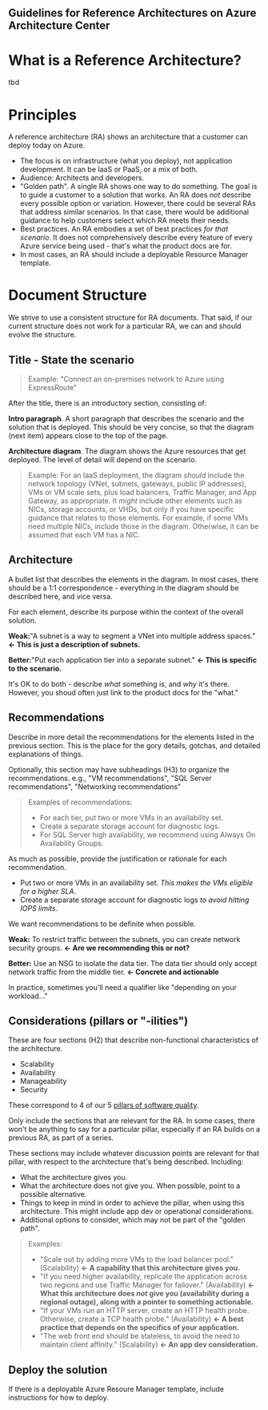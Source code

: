 ## Guidelines for Reference Architectures on Azure Architecture Center

# What is a Reference Architecture?

tbd

# Principles

A reference architecture (RA) shows an architecture that a customer can deploy today on Azure.

- The focus is on infrastructure (what you deploy), not application development. It can be IaaS or PaaS, or a mix of both.
- Audience: Architects and developers.
- "Golden path". A single RA shows one way to do something. The goal is to guide a customer to a solution that works. An RA does _not_ describe every possible option or variation. However, there could be several RAs that address similar scenarios. In that case, there would be additional guidance to help customers select which RA meets their needs.
- Best practices. An RA embodies a set of best practices _for that scenario_. It does not comprehensively describe every feature of every Azure service being used - that's what the product docs are for.
- In most cases, an RA should include a deployable Resource Manager template.

# Document Structure

We strive to use a consistent structure for RA documents. That said, if our current structure does not work for a particular RA, we can and should evolve the structure.

## Title  - State the scenario

> Example: "Connect an on-premises network to Azure using ExpressRoute"

After the title, there is an introductory section, consisting of:

**Intro paragraph**. A short paragraph that describes the scenario and the solution that is deployed. This should be very concise, so that the diagram (next item) appears close to the top of the page.

**Architecture diagram**. The diagram shows the Azure resources that get deployed. The level of detail will depend on the scenario.

> Example: For an IaaS deployment, the diagram _should_ include the network topology (VNet, subnets, gateways, public IP addresses), VMs or VM scale sets, plus load balancers, Traffic Manager, and App Gateway, as appropriate. It _might_ include other elements such as NICs, storage accounts, or VHDs, but only if you have specific guidance that relates to those elements. For example, if some VMs need multiple NICs, include those in the diagram. Otherwise, it can be assumed that each VM has a NIC.

## Architecture

A bullet list that describes the elements in the diagram. In most cases, there should be a 1:1 correspondence - everything in the diagram should be described here, and vice versa.

For each element, describe its purpose within the context of the overall solution.

**Weak:**"A subnet is a way to segment a VNet into multiple address spaces." **← This is just a description of subnets.**

**Better:**"Put each application tier into a separate subnet."  **← This is specific to the scenario.**

It's OK to do both - describe _what_ something is, and _why_ it's there. However, you shoud often just link to the product docs for the "what."

## Recommendations

Describe in more detail the recommendations for the elements listed in the previous section. This is the place for the gory details, gotchas, and detailed explanations of things.

Optionally, this section may have subheadings (H3) to organize the recommendations. e.g., "VM recommendations", "SQL Server recommendations", "Networking recommendations"

> Examples of recommendations:
> - For each tier, put two or more VMs in an availability set.
> - Create a separate storage account for diagnostic logs.
> - For SQL Server high availability, we recommend using Always On Availability Groups.

As much as possible, provide the justification or rationale for each recommendation.

- Put two or more VMs in an availability set. _This makes the VMs eligible for a higher SLA_.
- Create a separate storage account for diagnostic logs _to avoid hitting IOPS limits_.

We want recommendations to be definite when possible.

**Weak:** To restrict traffic between the subnets, you can create network security groups. **← Are we recommending this or not?**

**Better:** Use an NSG to isolate the data tier. The data tier should only accept network traffic from the middle tier. **← Concrete and actionable**

In practice, sometimes you'll need a qualifier like "depending on your workload..."

## Considerations (pillars or "-ilities")

These are four sections (H2) that describe non-functional characteristics of the architecture.

- Scalability
- Availability
- Manageability
- Security

These correspond to 4 of our 5 [pillars of software quality](https://docs.microsoft.com/en-us/azure/architecture/guide/pillars).

Only include the sections that are relevant for the RA. In some cases, there won't be anything to say for a particular pillar, especially if an RA builds on a previous RA, as part of a series.

These sections may include whatever discussion points are relevant for that pillar, with respect to the architecture that's being described. Including:

- What the architecture gives you.
- What the architecture does not give you. When possible, point to a possible alternative.
- Things to keep in mind in order to achieve the pillar, when using this architecture. This might include app dev or operational considerations.
- Additional options to consider, which may not be part of the "golden path".

> Examples:
> - "Scale out by adding more VMs to the load balancer pool." (Scalability)  **← A capability that this architecture gives you.**
> - "If you need higher availability, replicate the application across two regions and use Traffic Manager for failover." (Availability)  **← What this architecture does _not_ give you (availability during a regional outage), along with a pointer to something actionable.**
> - "If your VMs run an HTTP server, create an HTTP health probe. Otherwise, create a TCP health probe." (Availability)  **← A best practice that depends on the specifics of your application.**
> - "The web front end should be stateless, to avoid the need to maintain client affinity." (Scalability) **← An app dev consideration.**

## Deploy the solution

If there is a deployable Azure Resoure Manager template, include instructions for how to deploy.